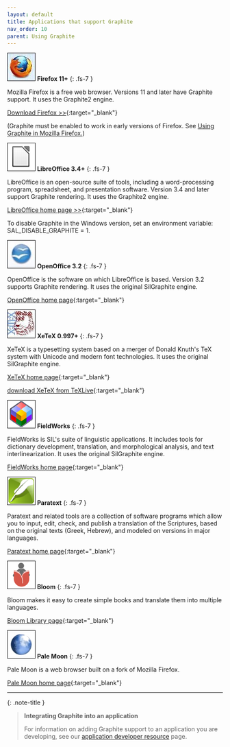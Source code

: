 ```yaml
---
layout: default
title: Applications that support Graphite
nav_order: 10
parent: Using Graphite
---
```


![](assets/images/logo_Firefox.jpeg) **Firefox 11+**
{: .fs-7 }

Mozilla Firefox is a free web browser. Versions 11 and later have Graphite support. It uses the Graphite2 engine.

[Download Firefox >>](https://www.mozilla.org/en-US/firefox/new){:target="_blank"}

(Graphite must be enabled to work in early versions of Firefox. See [Using Graphite in Mozilla Firefox.](graphite_firefox))

![](assets/images/logo_LibreOffice.png) **LibreOffice 3.4+**
{: .fs-7 }

LibreOffice is an open-source suite of tools, including a word-processing program, spreadsheet, and presentation software. Version 3.4 and later support Graphite rendering. It uses the Graphite2 engine.

[LibreOffice home page >>](https://www.libreoffice.org){:target="_blank"}

To disable Graphite in the Windows version, set an environment variable: SAL_DISABLE_GRAPHITE = 1.

![](assets/images/logo_OpenOffice.jpeg) **OpenOffice 3.2**
{: .fs-7 }

OpenOffice is the software on which LibreOffice is based. Version 3.2 supports Graphite rendering. It uses the original SilGraphite engine.

[OpenOffice home page](https://www.openoffice.org){:target="_blank"}

![](assets/images/logo_Xetex.jpeg) **XeTeX 0.997+**
{: .fs-7 }

XeTeX is a typesetting system based on a merger of Donald Knuth's TeX system with Unicode and modern font technologies. It uses the original SilGraphite engine.

[XeTeX home page](https://scripts.sil.org/xetex){:target="_blank"}

[download XeTeX from TeXLive](tug.org/texlive/){:target="_blank"}

![](assets/images/logo_FieldWorks.jpeg) **FieldWorks**
{: .fs-7 }

FieldWorks is SIL's suite of linguistic applications. It includes tools for dictionary development, translation, and morphological analysis, and text interlinearization. It uses the original SilGraphite engine.

[FieldWorks home page](fieldworks.sil.org){:target="_blank"}

![](assets/images/logo_Paratext.png) **Paratext**
{: .fs-7 }

Paratext and related tools are a collection of software programs which allow you to input, edit, check, and publish a translation of the Scriptures, based on the original texts (Greek, Hebrew), and modeled on versions in major languages.

[Paratext home page](paratext.org){:target="_blank"}

![](assets/images/logo_Bloom.png) **Bloom**
{: .fs-7 }

Bloom makes it easy to create simple books and translate them into multiple languages.

[Bloom Library page](bloom.org/#/landing){:target="_blank"}

![](assets/images/logo_PaleMoon.jpeg) **Pale Moon**
{: .fs-7 }

Pale Moon is a web browser built on a fork of Mozilla Firefox.

[Pale Moon home page](palemoon.org){:target="_blank"}

-----

{: .note-title }
> **Integrating Graphite into an application**
> 
> For information on adding Graphite support to an application you are developing, see our [application developer resource](graphite_devApp) page.
